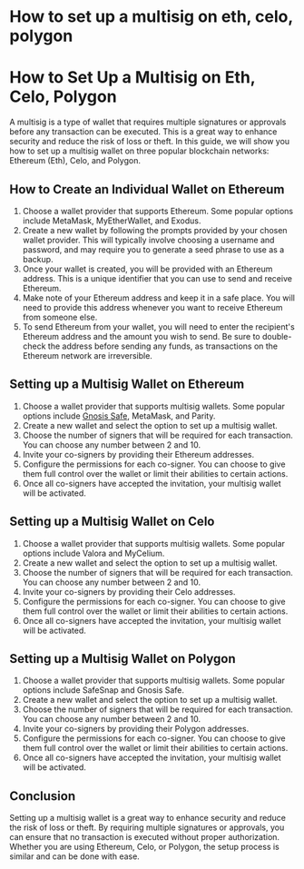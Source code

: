# How to set up a multisig on eth, celo, polygon

# How to Set Up a Multisig on Eth, Celo, Polygon

A multisig is a type of wallet that requires multiple signatures or approvals before any transaction can be executed. This is a great way to enhance security and reduce the risk of loss or theft. In this guide, we will show you how to set up a multisig wallet on three popular blockchain networks: Ethereum (Eth), Celo, and Polygon.

## How to Create an Individual Wallet on Ethereum

1. Choose a wallet provider that supports Ethereum. Some popular options include MetaMask, MyEtherWallet, and Exodus.
2. Create a new wallet by following the prompts provided by your chosen wallet provider. This will typically involve choosing a username and password, and may require you to generate a seed phrase to use as a backup.
3. Once your wallet is created, you will be provided with an Ethereum address. This is a unique identifier that you can use to send and receive Ethereum.
4. Make note of your Ethereum address and keep it in a safe place. You will need to provide this address whenever you want to receive Ethereum from someone else.
5. To send Ethereum from your wallet, you will need to enter the recipient's Ethereum address and the amount you wish to send. Be sure to double-check the address before sending any funds, as transactions on the Ethereum network are irreversible.

## Setting up a Multisig Wallet on Ethereum

1. Choose a wallet provider that supports multisig wallets. Some popular options include [Gnosis Safe](https://safe.global/), MetaMask, and Parity.
2. Create a new wallet and select the option to set up a multisig wallet.
3. Choose the number of signers that will be required for each transaction. You can choose any number between 2 and 10.
4. Invite your co-signers by providing their Ethereum addresses.
5. Configure the permissions for each co-signer. You can choose to give them full control over the wallet or limit their abilities to certain actions.
6. Once all co-signers have accepted the invitation, your multisig wallet will be activated.

## Setting up a Multisig Wallet on Celo

1. Choose a wallet provider that supports multisig wallets. Some popular options include Valora and MyCelium.
2. Create a new wallet and select the option to set up a multisig wallet.
3. Choose the number of signers that will be required for each transaction. You can choose any number between 2 and 10.
4. Invite your co-signers by providing their Celo addresses.
5. Configure the permissions for each co-signer. You can choose to give them full control over the wallet or limit their abilities to certain actions.
6. Once all co-signers have accepted the invitation, your multisig wallet will be activated.

## Setting up a Multisig Wallet on Polygon

1. Choose a wallet provider that supports multisig wallets. Some popular options include SafeSnap and Gnosis Safe.
2. Create a new wallet and select the option to set up a multisig wallet.
3. Choose the number of signers that will be required for each transaction. You can choose any number between 2 and 10.
4. Invite your co-signers by providing their Polygon addresses.
5. Configure the permissions for each co-signer. You can choose to give them full control over the wallet or limit their abilities to certain actions.
6. Once all co-signers have accepted the invitation, your multisig wallet will be activated.

## Conclusion

Setting up a multisig wallet is a great way to enhance security and reduce the risk of loss or theft. By requiring multiple signatures or approvals, you can ensure that no transaction is executed without proper authorization. Whether you are using Ethereum, Celo, or Polygon, the setup process is similar and can be done with ease.